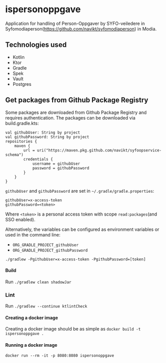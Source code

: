 # ispersonoppgave
Application for handling of Person-Oppgaver by SYFO-veiledere in Syfomodiaperson(https://github.com/navikt/syfomodiaperson) in Modia.

## Technologies used
* Kotlin
* Ktor
* Gradle
* Spek
* Vault
* Postgres

## Get packages from Github Package Registry
Some packages are downloaded from Github Package Registry and requires authentication.
The packages can be downloaded via build.gradle.kts:
```
val githubUser: String by project
val githubPassword: String by project
repositories {
    maven {
        url = uri("https://maven.pkg.github.com/navikt/syfoopservice-schema")
        credentials {
            username = githubUser
            password = githubPassword
        }
    }
}
```

`githubUser` and `githubPassword` are set in `~/.gradle/gradle.properties`:

```
githubUser=x-access-token
githubPassword=<token>
```

Where `<token>` is a personal access token with scope `read:packages`(and SSO enabled).

Alternatively, the variables can be configured as environment variables or used in the command line:

* `ORG_GRADLE_PROJECT_githubUser`
* `ORG_GRADLE_PROJECT_githubPassword`

```
./gradlew -PgithubUser=x-access-token -PgithubPassword=[token]
```

#### Build
Run `./gradlew clean shadowJar`

### Lint
Run `./gradlew --continue ktlintCheck`

#### Creating a docker image
Creating a docker image should be as simple as `docker build -t ispersonoppgave .`

#### Running a docker image
`docker run --rm -it -p 8080:8080 ispersonoppgave`
